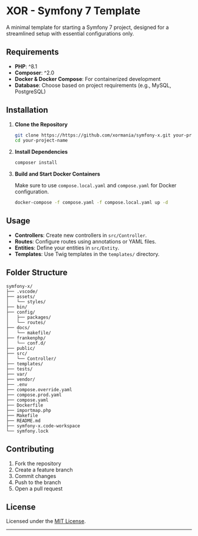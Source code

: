 # XOR - Symfony 7 Template

A minimal template for starting a Symfony 7 project, designed for a streamlined setup with essential configurations only.

## Requirements

- **PHP**: ^8.1
- **Composer**: ^2.0
- **Docker & Docker Compose**: For containerized development
- **Database**: Choose based on project requirements (e.g., MySQL, PostgreSQL)

## Installation

1. **Clone the Repository**

   ```bash
   git clone https://https://github.com/xormania/symfony-x.git your-project-name
   cd your-project-name
   ```

2. **Install Dependencies**

   ```bash
   composer install
   ```

4. **Build and Start Docker Containers**

   Make sure to use `compose.local.yaml` and `compose.yaml` for Docker configuration.

   ```bash
   docker-compose -f compose.yaml -f compose.local.yaml up -d
   ```

## Usage

- **Controllers**: Create new controllers in `src/Controller`.
- **Routes**: Configure routes using annotations or YAML files.
- **Entities**: Define your entities in `src/Entity`.
- **Templates**: Use Twig templates in the `templates/` directory.

## Folder Structure

```
symfony-x/
├── .vscode/
├── assets/
│   └── styles/
├── bin/
├── config/
│   ├── packages/
│   └── routes/
├── docs/
│   └── makefile/
├── frankenphp/
│   └── conf.d/
├── public/
├── src/
│   └── Controller/
├── templates/
├── tests/
├── var/
├── vendor/
├── .env
├── compose.override.yaml
├── compose.prod.yaml
├── compose.yaml
├── Dockerfile
├── importmap.php
├── Makefile
├── README.md
├── symfony-x.code-workspace
└── symfony.lock
```

## Contributing

1. Fork the repository
2. Create a feature branch
3. Commit changes
4. Push to the branch
5. Open a pull request

## License

Licensed under the [MIT License](LICENSE).

---

